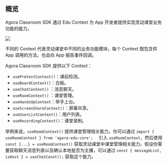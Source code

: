 ## 概览

Agora Classroom SDK 通过 Edu Context 为 App 开发者提供实现灵动课堂业务功能的能力。

![](https://web-cdn.agora.io/docs-files/1619696813295)

不同的 Context 代表灵动课堂中不同的业务功能模块，每个 Context 既包含供 App 调用的方法，也会向 App 报告事件回调。

Agora Classroom SDK 提供以下 Context：

- `usePretestContext()`：课前检测。
- `useBoardContext()`：白板。
- `useChatContext()` ：消息聊天。
- `useRoomContext()` ：课堂管理。
- `useHandsUpContext`：举手上台。
- `useScreenShareContext()`：屏幕共享。
- `useUserListContext()`：用户列表。
- `useRecordingContext()`：课堂录制。

举例来说，`useRoomContext()` 提供课堂管理相关能力。你可以通过 `import { useRoomContext } from 'agora-edu-core';  ` 引入 `useRoomContext`，然后使用 `const {...} = useRoomContext()` 获取灵动课堂中课堂管理相关能力。假设你需要获取聊天消息列表以及确认本地是否为主播，可以通过 `const { messageList, isHost } = useChatConxt();` 获取这个能力。